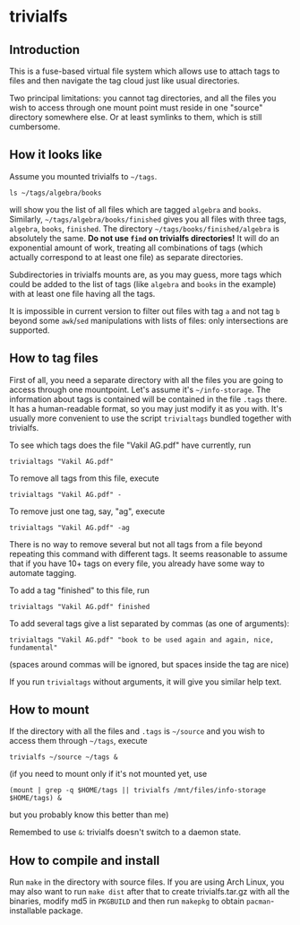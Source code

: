 trivialfs
==

Introduction
--
This is a fuse-based virtual file system which allows use to attach tags to files and then navigate the tag cloud just like usual directories.

Two principal limitations: you cannot tag directories, and all the files you wish to access through one mount point must reside in one "source" directory somewhere else. Or at least symlinks to them, which is still cumbersome.

How it looks like
--
Assume you mounted trivialfs to `~/tags`.

    ls ~/tags/algebra/books
will show you the list of all files which are tagged `algebra` and `books`. Similarly, `~/tags/algebra/books/finished` gives you all files with three tags, `algebra`, `books`, `finished`. The directory `~/tags/books/finished/algebra` is absolutely the same. **Do not use `find` on trivialfs directories!** It will do an exponential amount of work, treating all combinations of tags (which actually correspond to at least one file) as separate directories.

Subdirectories in trivialfs mounts are, as you may guess, more tags which could be added to the list of tags (like `algebra` and `books` in the example) with at least one file having all the tags.

It is impossible in current version to filter out files with tag `a` and not tag `b` beyond some `awk`/`sed` manipulations with lists of files: only intersections are supported.

How to tag files
--
First of all, you need a separate directory with all the files you are going to access through one mountpoint. Let's assume it's `~/info-storage`. The information about tags is contained will be contained in the file `.tags` there. It has a human-readable format, so you may just modify it as you with. It's usually more convenient to use the script `trivialtags` bundled together with trivialfs.

To see which tags does the file "Vakil AG.pdf" have currently, run

    trivialtags "Vakil AG.pdf"
To remove all tags from this file, execute

    trivialtags "Vakil AG.pdf" -
To remove just one tag, say, "ag", execute

    trivialtags "Vakil AG.pdf" -ag
There is no way to remove several but not all tags from a file beyond repeating this command with different tags. It seems reasonable to assume that if you have 10+ tags on every file, you already have some way to automate tagging.

To add a tag "finished" to this file, run

    trivialtags "Vakil AG.pdf" finished
To add several tags give a list separated by commas (as one of arguments):

    trivialtags "Vakil AG.pdf" "book to be used again and again, nice, fundamental"
(spaces around commas will be ignored, but spaces inside the tag are nice)

If you run `trivialtags` without arguments, it will give you similar help text.

How to mount
--

If the directory with all the files and `.tags` is `~/source` and you wish to access them through `~/tags`, execute

    trivialfs ~/source ~/tags &
(if you need to mount only if it's not mounted yet, use

    (mount | grep -q $HOME/tags || trivialfs /mnt/files/info-storage $HOME/tags) &
but you probably know this better than me)

Remembed to use `&`: trivialfs doesn't switch to a daemon state.

How to compile and install
--

Run `make` in the directory with source files. If you are using Arch Linux, you may also want to run `make dist` after that to create trivialfs.tar.gz with all the binaries, modify md5 in `PKGBUILD` and then run `makepkg` to obtain `pacman`-installable package.